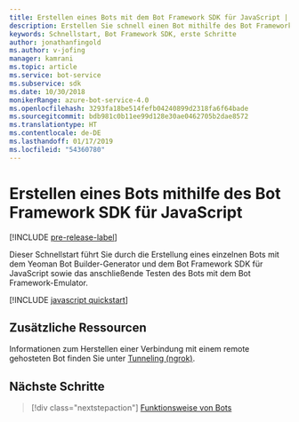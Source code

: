 ```yaml
---
title: Erstellen eines Bots mit dem Bot Framework SDK für JavaScript | Microsoft-Dokumentation
description: Erstellen Sie schnell einen Bot mithilfe des Bot Framework SDK für JavaScript.
keywords: Schnellstart, Bot Framework SDK, erste Schritte
author: jonathanfingold
ms.author: v-jofing
manager: kamrani
ms.topic: article
ms.service: bot-service
ms.subservice: sdk
ms.date: 10/30/2018
monikerRange: azure-bot-service-4.0
ms.openlocfilehash: 3293fa18be514fefb04240899d2318fa6f64bade
ms.sourcegitcommit: bdb981c0b11ee99d128e30ae0462705b2dae8572
ms.translationtype: HT
ms.contentlocale: de-DE
ms.lasthandoff: 01/17/2019
ms.locfileid: "54360780"
---
```

# <a name="create-a-bot-with-the-bot-framework-sdk-for-javascript"></a>Erstellen eines Bots mithilfe des Bot Framework SDK für JavaScript

[!INCLUDE [pre-release-label](../includes/pre-release-label.md)]

Dieser Schnellstart führt Sie durch die Erstellung eines einzelnen Bots mit dem Yeoman Bot Builder-Generator und dem Bot Framework SDK für JavaScript sowie das anschließende Testen des Bots mit dem Bot Framework-Emulator.

[!INCLUDE [javascript quickstart](~/includes/quickstart-javascript.md)]

## <a name="additional-resources"></a>Zusätzliche Ressourcen

Informationen zum Herstellen einer Verbindung mit einem remote gehosteten Bot finden Sie unter [Tunneling (ngrok)](https://github.com/Microsoft/BotFramework-Emulator/wiki/Tunneling-(ngrok)).

## <a name="next-steps"></a>Nächste Schritte

> [!div class="nextstepaction"]
> [Funktionsweise von Bots](../v4sdk/bot-builder-basics.md)
